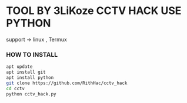 # TOOL BY 3LiKoze CCTV HACK USE PYTHON
support -> linux , Termux

### HOW TO INSTALL
```bash
apt update
apt install git
apt install python
git clone https://github.com/RithHac/cctv_hack
cd cctv
python cctv_hack.py
```
